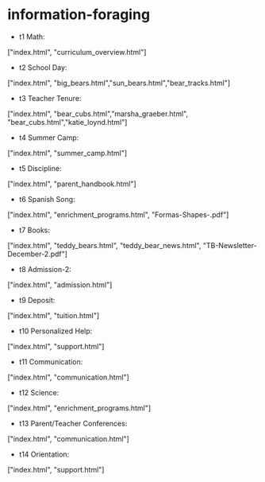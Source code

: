 ﻿# information-foraging
- t1 Math:

["index.html", "curriculum_overview.html"]

- t2 School Day:

["index.html", "big_bears.html","sun_bears.html","bear_tracks.html"]

- t3 Teacher Tenure:

["index.html", "bear_cubs.html","marsha_graeber.html", "bear_cubs.html","katie_loynd.html"]

- t4 Summer Camp:

["index.html", "summer_camp.html"]

- t5 Discipline:

["index.html", "parent_handbook.html"]

- t6 Spanish Song:

["index.html", "enrichment_programs.html", "Formas-Shapes-.pdf"]

- t7 Books:

["index.html", "teddy_bears.html", "teddy_bear_news.html", "TB-Newsletter-December-2.pdf"]

- t8 Admission-2:

["index.html", "admission.html"]

- t9 Deposit:

["index.html", "tuition.html"]

- t10 Personalized Help:

["index.html", "support.html"]

- t11 Communication:

["index.html", "communication.html"]

- t12 Science:

["index.html", "enrichment_programs.html"]

- t13 Parent/Teacher Conferences:

["index.html", "communication.html"]

- t14 Orientation:

["index.html", "support.html"]
